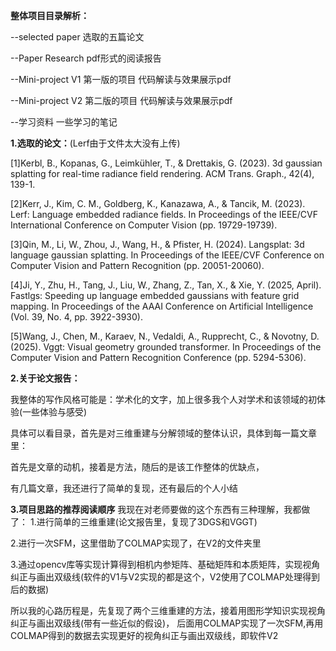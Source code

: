 **整体项目目录解析：**

--selected paper 选取的五篇论文

--Paper Research pdf形式的阅读报告

--Mini-project V1 第一版的项目 代码解读与效果展示pdf

--Mini-project V2 第二版的项目 代码解读与效果展示pdf

--学习资料 一些学习的笔记

**1.选取的论文：**(Lerf由于文件太大没有上传)

[1]Kerbl, B., Kopanas, G., Leimkühler, T., & Drettakis, G. (2023). 3d gaussian splatting for  real-time radiance field rendering. ACM Trans. Graph., 42(4), 139-1.

[2]Kerr, J., Kim, C. M., Goldberg, K., Kanazawa, A., & Tancik, M. (2023). Lerf: Language  embedded radiance fields. In Proceedings of the IEEE/CVF International Conference on  Computer Vision (pp. 19729-19739). 

[3]Qin, M., Li, W., Zhou, J., Wang, H., & Pfister, H. (2024). Langsplat: 3d language gaussian  splatting. In Proceedings of the IEEE/CVF Conference on Computer Vision and Pattern  Recognition (pp. 20051-20060).

[4]Ji, Y., Zhu, H., Tang, J., Liu, W., Zhang, Z., Tan, X., & Xie, Y. (2025, April). Fastlgs: Speeding  up language embedded gaussians with feature grid mapping. In Proceedings of the AAAI  Conference on Artificial Intelligence (Vol. 39, No. 4, pp. 3922-3930).

[5]Wang, J., Chen, M., Karaev, N., Vedaldi, A., Rupprecht, C., & Novotny, D. (2025). Vggt:  Visual geometry grounded transformer. In Proceedings of the Computer Vision and Pattern  Recognition Conference (pp. 5294-5306).

**2.关于论文报告：**

我整体的写作风格可能是：学术化的文字，加上很多我个人对学术和该领域的初体验(一些体验与感受)

具体可以看目录，首先是对三维重建与分解领域的整体认识，具体到每一篇文章里：

首先是文章的动机，接着是方法，随后的是该工作整体的优缺点，

有几篇文章，我还进行了简单的复现，还有最后的个人小结

**3.项目思路的推荐阅读顺序**
我现在对老师要做的这个东西有三种理解，我都做了：
1.进行简单的三维重建(论文报告里，复现了3DGS和VGGT)

2.进行一次SFM，这里借助了COLMAP实现了，在V2的文件夹里

3.通过opencv库等实现计算得到相机内参矩阵、基础矩阵和本质矩阵，实现视角纠正与画出双级线(软件的V1与V2实现的都是这个，V2使用了COLMAP处理得到后的数据)

所以我的心路历程是，先复现了两个三维重建的方法，接着用图形学知识实现视角纠正与画出双级线(带有一些近似的假设)，
后面用COLMAP实现了一次SFM,再用COLMAP得到的数据去实现更好的视角纠正与画出双级线，即软件V2
